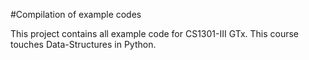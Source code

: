 #Compilation of example codes

This project contains all example code for CS1301-III GTx.
This course touches Data-Structures in Python.
